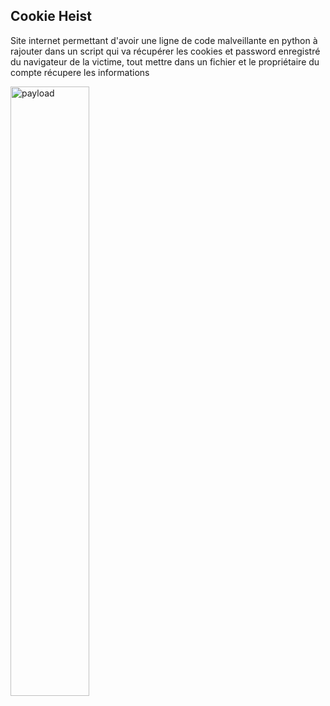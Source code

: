 <h2>Cookie Heist</h2>

<p>Site internet permettant d'avoir une ligne de code malveillante en python à rajouter dans un script qui va récupérer les cookies et password enregistré du navigateur de la victime, tout mettre dans un fichier et le propriétaire du compte récupere les informations</p> 

<img alt="payload" src="https://raw.githubusercontent.com/cobaltium360/cookie_heist/main/chapayload.png" style="width: 50%;"/>
